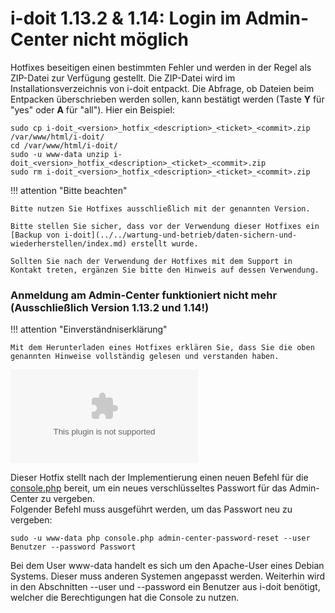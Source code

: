 # i-doit 1.13.2 & 1.14: Login im Admin-Center nicht möglich

Hotfixes beseitigen einen bestimmten Fehler und werden in der Regel als ZIP-Datei zur Verfügung gestellt. Die ZIP-Datei wird im Installationsverzeichnis von i-doit entpackt. Die Abfrage, ob Dateien beim Entpacken überschrieben werden sollen, kann bestätigt werden (Taste **Y** für "yes" oder **A** für "all"). Hier ein Beispiel:

    sudo cp i-doit_<version>_hotfix_<description>_<ticket>_<commit>.zip /var/www/html/i-doit/
    cd /var/www/html/i-doit/
    sudo -u www-data unzip i-doit_<version>_hotfix_<description>_<ticket>_<commit>.zip
    sudo rm i-doit_<version>_hotfix_<description>_<ticket>_<commit>.zip

!!! attention "Bitte beachten"

    Bitte nutzen Sie Hotfixes ausschließlich mit der genannten Version.

    Bitte stellen Sie sicher, dass vor der Verwendung dieser Hotfixes ein [Backup von i-doit](../../wartung-und-betrieb/daten-sichern-und-wiederherstellen/index.md) erstellt wurde.

    Sollten Sie nach der Verwendung der Hotfixes mit dem Support in Kontakt treten, ergänzen Sie bitte den Hinweis auf dessen Verwendung.

### Anmeldung am Admin-Center funktioniert nicht mehr (Ausschließlich Version 1.13.2 und 1.14!)

!!! attention "Einverständniserklärung"

    Mit dem Herunterladen eines Hotfixes erklären Sie, dass Sie die oben genannten Hinweise vollständig gelesen und verstanden haben.

[![Admin-Center neues Passwort vergeben](../../assets/downloads/hotfixes/i-doit_1.13.2_hotfix_ID-7224_Admin-Center-Login.zip)](../../assets/downloads/hotfixes/i-doit_1.13.2_hotfix_ID-7224_Admin-Center-Login.zip)

Dieser Hotfix stellt nach der Implementierung einen neuen Befehl für die [console.php](../../automatisierung-und-integration/cli/console/index.md) bereit, um ein neues verschlüsseltes Passwort für das Admin-Center zu vergeben.  
Folgender Befehl muss ausgeführt werden, um das Passwort neu zu vergeben:

    sudo -u www-data php console.php admin-center-password-reset --user Benutzer --password Passwort

Bei dem User www-data handelt es sich um den Apache-User eines Debian Systems. Dieser muss anderen Systemen angepasst werden. Weiterhin wird in den Abschnitten --user und --password ein Benutzer aus i-doit benötigt, welcher die Berechtigungen hat die Console zu nutzen.